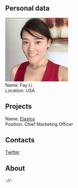 ## Personal data
![fay li photo](photo/fay_li.jpg)  
Name:   Fay Li  
Location: USA  
## Projects 
Name: [Elastos](../projects/elastos.md)  
Position: Chief Marketing Officer   
## Contacts
[Twitter](https://twitter.com/fayliela)    
## About
-//-
